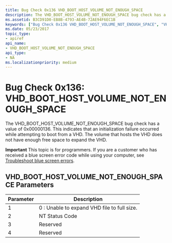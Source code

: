 ```yaml
---
title: Bug Check 0x136 VHD_BOOT_HOST_VOLUME_NOT_ENOUGH_SPACE
description: The VHD_BOOT_HOST_VOLUME_NOT_ENOUGH_SPACE bug check has a value of 0x00000136 indicating an initialization failure while booting from a VHD. There is not enough free space to expand the VHD.
ms.assetid: B3CD91D0-EB8B-4793-AE4B-72AE94F6EC1B
keywords: ["Bug Check 0x136 VHD_BOOT_HOST_VOLUME_NOT_ENOUGH_SPACE", "VHD_BOOT_HOST_VOLUME_NOT_ENOUGH_SPACE"]
ms.date: 05/23/2017
topic_type:
- apiref
api_name:
- VHD_BOOT_HOST_VOLUME_NOT_ENOUGH_SPACE
api_type:
- NA
ms.localizationpriority: medium
---
```


# Bug Check 0x136: VHD\_BOOT\_HOST\_VOLUME\_NOT\_ENOUGH\_SPACE


The VHD\_BOOT\_HOST\_VOLUME\_NOT\_ENOUGH\_SPACE bug check has a value of 0x00000136. This indicates that an initialization failure occurred while attempting to boot from a VHD. The volume that hosts the VHD does not have enough free space to expand the VHD.

**Important** This topic is for programmers. If you are a customer who has received a blue screen error code while using your computer, see [Troubleshoot blue screen errors](https://windows.microsoft.com/windows-10/troubleshoot-blue-screen-errors).

## VHD\_BOOT\_HOST\_VOLUME\_NOT\_ENOUGH\_SPACE Parameters


| Parameter | Description                                 |
|-----------|---------------------------------------------|
| 1         | 0 : Unable to expand VHD file to full size. |
| 2         | NT Status Code                              |
| 3         | Reserved                                    |
| 4         | Reserved                                    |

 

 

 




